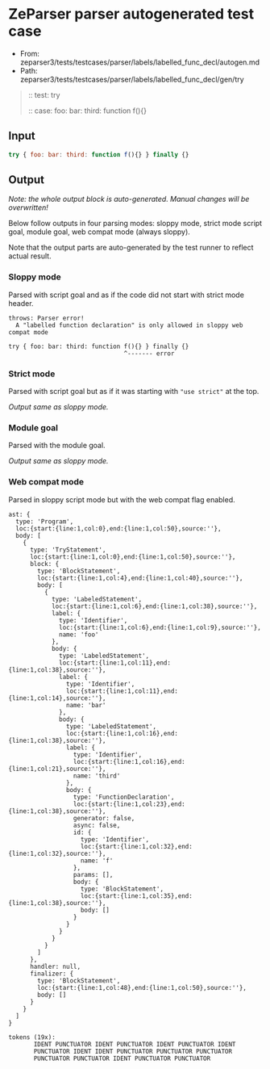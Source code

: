 # ZeParser parser autogenerated test case

- From: zeparser3/tests/testcases/parser/labels/labelled_func_decl/autogen.md
- Path: zeparser3/tests/testcases/parser/labels/labelled_func_decl/gen/try

> :: test: try
>
> :: case: foo: bar: third: function f(){}

## Input


`````js
try { foo: bar: third: function f(){} } finally {}
`````

## Output

_Note: the whole output block is auto-generated. Manual changes will be overwritten!_

Below follow outputs in four parsing modes: sloppy mode, strict mode script goal, module goal, web compat mode (always sloppy).

Note that the output parts are auto-generated by the test runner to reflect actual result.

### Sloppy mode

Parsed with script goal and as if the code did not start with strict mode header.

`````
throws: Parser error!
  A "labelled function declaration" is only allowed in sloppy web compat mode

try { foo: bar: third: function f(){} } finally {}
                                ^------- error
`````

### Strict mode

Parsed with script goal but as if it was starting with `"use strict"` at the top.

_Output same as sloppy mode._

### Module goal

Parsed with the module goal.

_Output same as sloppy mode._

### Web compat mode

Parsed in sloppy script mode but with the web compat flag enabled.

`````
ast: {
  type: 'Program',
  loc:{start:{line:1,col:0},end:{line:1,col:50},source:''},
  body: [
    {
      type: 'TryStatement',
      loc:{start:{line:1,col:0},end:{line:1,col:50},source:''},
      block: {
        type: 'BlockStatement',
        loc:{start:{line:1,col:4},end:{line:1,col:40},source:''},
        body: [
          {
            type: 'LabeledStatement',
            loc:{start:{line:1,col:6},end:{line:1,col:38},source:''},
            label: {
              type: 'Identifier',
              loc:{start:{line:1,col:6},end:{line:1,col:9},source:''},
              name: 'foo'
            },
            body: {
              type: 'LabeledStatement',
              loc:{start:{line:1,col:11},end:{line:1,col:38},source:''},
              label: {
                type: 'Identifier',
                loc:{start:{line:1,col:11},end:{line:1,col:14},source:''},
                name: 'bar'
              },
              body: {
                type: 'LabeledStatement',
                loc:{start:{line:1,col:16},end:{line:1,col:38},source:''},
                label: {
                  type: 'Identifier',
                  loc:{start:{line:1,col:16},end:{line:1,col:21},source:''},
                  name: 'third'
                },
                body: {
                  type: 'FunctionDeclaration',
                  loc:{start:{line:1,col:23},end:{line:1,col:38},source:''},
                  generator: false,
                  async: false,
                  id: {
                    type: 'Identifier',
                    loc:{start:{line:1,col:32},end:{line:1,col:32},source:''},
                    name: 'f'
                  },
                  params: [],
                  body: {
                    type: 'BlockStatement',
                    loc:{start:{line:1,col:35},end:{line:1,col:38},source:''},
                    body: []
                  }
                }
              }
            }
          }
        ]
      },
      handler: null,
      finalizer: {
        type: 'BlockStatement',
        loc:{start:{line:1,col:48},end:{line:1,col:50},source:''},
        body: []
      }
    }
  ]
}

tokens (19x):
       IDENT PUNCTUATOR IDENT PUNCTUATOR IDENT PUNCTUATOR IDENT
       PUNCTUATOR IDENT IDENT PUNCTUATOR PUNCTUATOR PUNCTUATOR
       PUNCTUATOR PUNCTUATOR IDENT PUNCTUATOR PUNCTUATOR
`````

